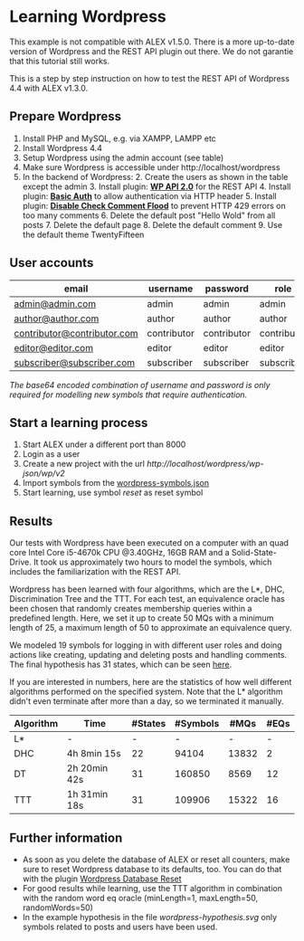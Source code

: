 # Learning Wordpress

<div class="alert alert-info">
    This example is not compatible with ALEX v1.5.0.
    There is a more up-to-date version of Wordpress and the REST API plugin out there. 
    We do not garantie that this tutorial still works.
</div>

This is a step by step instruction on how to test the REST API of Wordpress 4.4 with ALEX v1.3.0.

## Prepare Wordpress

1. Install PHP and MySQL, e.g. via XAMPP, LAMPP etc
2. Install Wordpress 4.4
3. Setup Wordpress using the admin account (see table)
4. Make sure Wordpress is accessible under http://localhost/wordpress
5. In the backend of Wordpress:
    2. Create the users as shown in the table except the admin
    3. Install plugin: __[WP API 2.0][1]__ for the REST API
    4. Install plugin: __[Basic Auth][2]__ to allow authentication via HTTP header
    5. Install plugin: __[Disable Check Comment Flood][3]__ to prevent HTTP 429 errors on too many comments
    6. Delete the default post "Hello Wold" from all posts
    7. Delete the default page
    8. Delete the default comment
    9. Use the default theme TwentyFifteen

## User accounts

| email                       | username    | password    | role        | base64 encoded username:password     |
|-----------------------------|-------------|-------------|-------------|--------------------------------------|
| admin@admin.com             | admin       | admin       | admin       | YWRtaW46YWRtaW4=                     |
| author@author.com           | author      | author      | author      | YXV0aG9yOmF1dGhvcg==                 |
| contributor@contributor.com | contributor | contributor | contributor | Y29udHJpYnV0b3I6Y29udHJpYnV0b3I=     |
| editor@editor.com           | editor      | editor      | editor      | ZWRpdG9yOmVkaXRvcg==                 |
| subscriber@subscriber.com   | subscriber  | subscriber  | subscriber  | c3Vic2NyaWJlcjpzdWJzY3JpYmVy         |

_The base64 encoded combination of username and password is only required for modelling new symbols that require authentication._

## Start a learning process

1. Start ALEX under a different port than 8000
2. Login as a user
3. Create a new project with the url *http://localhost/wordpress/wp-json/wp/v2*
3. Import symbols from the [wordpress-symbols.json](assets/wordpress-symbols.json)
4. Start learning, use symbol *reset* as reset symbol

## Results

Our tests with Wordpress have been executed on a computer with an quad core Intel Core i5-4670k CPU @3.40GHz, 16GB RAM and a Solid-State-Drive. 
It took us approximately two hours to model the symbols, which includes the familiarization with the REST API.

Wordpress has been learned with four algorithms, which are the L*, DHC, Discrimination Tree and the TTT.
For each test, an equivalence oracle has been chosen that randomly creates membership queries within a predefined length.
Here, we set it up to create 50 MQs with a minimum length of 25, a maximum length of 50 to approximate an equivalence query.

We modeled 19 symbols for logging in with different user roles and doing actions like creating, updating and deleting posts and handling comments.
The final hypothesis has 31 states, which can be seen [here](assets/wordpress-hypothesis.svg).

If you are interested in numbers, here are the statistics of how well different algorithms performed on the specified system.
Note that the L\* algorithm didn't even terminate after more than a day, so we terminated it manually.

| Algorithm | Time         | #States | #Symbols | #MQs  | #EQs   |
| --------- | ------------ | ------- | -------- | ----- | ------ |
| L\*       | -            | -       | -        | -     | -      |  
| DHC       | 4h 8min 15s  | 22      | 94104    | 13832 | 2      |
| DT        | 2h 20min 42s | 31      | 160850   | 8569  | 12     |
| TTT       | 1h 31min 18s | 31      | 109906   | 15322 | 16     |

## Further information

* As soon as you delete the database of ALEX or reset all counters, make sure to reset Wordpress database to its defaults, too. You can do that with the plugin [Wordpress Database Reset][4]
* For good results while learning, use the TTT algorithm in combination with the random word eq oracle (minLength=1, maxLength=50, randomWords=50)
* In the example hypothesis in the file _wordpress-hypothesis.svg_ only symbols related to posts and users have been used.

[1]: http://v2.wp-api.org/
[2]: https://github.com/WP-API/Basic-Auth
[3]: https://de.wordpress.org/plugins/disable-check-comment-flood/
[4]: https://de.wordpress.org/plugins/wordpress-database-reset/
